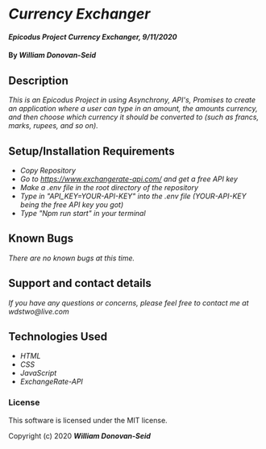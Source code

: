 # _Currency Exchanger_

#### _Epicodus Project Currency Exchanger, 9/11/2020_

#### By _**William Donovan-Seid**_

## Description

_This is an Epicodus Project in using Asynchrony, API's, Promises to create an application where a user can type in an amount, the amounts currency, and then choose which currency it should be converted to (such as francs, marks, rupees, and so on)._

## Setup/Installation Requirements

* _Copy Repository_
* _Go to https://www.exchangerate-api.com/ and get a free API key_
* _Make a .env file in the root directory of the repository_
* _Type in "API_KEY=YOUR-API-KEY" into the .env file (YOUR-API-KEY being the free API key you got)_
* _Type "Npm run start" in your terminal_

## Known Bugs

_There are no known bugs at this time._

## Support and contact details

_If you have any questions or concerns, please feel free to contact me at wdstwo@live.com_

## Technologies Used

* _HTML_
* _CSS_
* _JavaScript_
* _ExchangeRate-API_

### License

This software is licensed under the MIT license.

Copyright (c) 2020 **_William Donovan-Seid_**